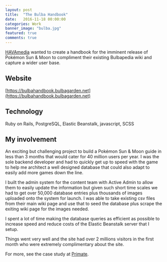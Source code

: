 ```yaml
---
layout: post
title:  "The Bulba Handbook"
date:   2016-11-18 00:00:00
categories: Work
banner_image: "bulba.jpg"
featured: true
comments: true
---
```


[HAVAmedia](http://www.havamedia.com) wanted to create a handbook for the imminent release of Pokémon Sun & Moon to compliment their existing Bulbapedia wiki and capture a wider user base.

<!--more-->

## Website

[https://bulbahandbook.bulbagarden.net](https://bulbahandbook.bulbagarden.net)

## Technology

Ruby on Rails, PostgreSQL, Elastic Beanstalk, javascript, SCSS

## My involvement

An exciting but challenging project to build a Pokémon Sun & Moon guide in less than 3 months that would cater for 40 million users per year. I was the sole backend developer and had to quickly get up to speed with the game to help me architect a well designed database that could also adapt to easily add more games down the line.

I built the admin system for the content team with Active Admin to allow them to easily update the information but given such short time scales we had to get over 50,000 database entries plus thousands of images uploaded onto the system for launch. I was able to take existing csv files from their main wiki page and use that to seed the database plus scrape the exiting wiki page for the images needed.

I spent a lot of time making the database queries as efficient as possible to increase speed and reduce costs of the Elastic Beanstalk server that I setup.

Things went very well and the site had over 2 millions visitors in the first month who were extremely complimentary about the site.

For more, see the case study at [Primate](https://www.primate.co.uk/clients/bulba).
